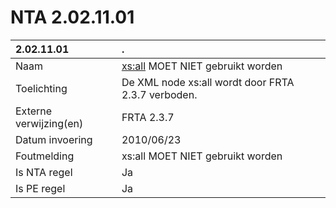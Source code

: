 # NTA 2.02.11.01

 2.02.11.01 | . 
 :--- | :--- 
 Naam | <xs:all> MOET NIET gebruikt worden 
 Toelichting | De XML node xs:all wordt door FRTA 2.3.7 verboden. 
 Externe verwijzing(en) | FRTA 2.3.7 
 Datum invoering | 2010/06/23 
 Foutmelding | xs:all MOET NIET gebruikt worden 
 Is NTA regel | Ja 
 Is PE regel | Ja 
